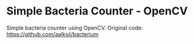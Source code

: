 # Simple Bacteria Counter - OpenCV

Simple bacteria counter using OpenCV.
Original code: https://github.com/aalksii/bacterium
